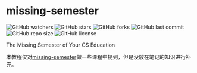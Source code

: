 # missing-semester

![GitHub watchers](https://img.shields.io/github/watchers/XdpCs/missing-semester?style=social)
![GitHub stars](https://img.shields.io/github/stars/XdpCs/missing-semester?style=social)
![GitHub forks](https://img.shields.io/github/forks/XdpCs/missing-semester?style=social)
![GitHub last commit](https://img.shields.io/github/last-commit/XdpCs/missing-semester?style=flat-square)
![GitHub repo size](https://img.shields.io/github/repo-size/XdpCs/missing-semester?style=flat-square)
![GitHub license](https://img.shields.io/github/license/XdpCs/missing-semester?style=flat-square)

The Missing Semester of Your CS Education

本教程仅对[missing-semester](https://github.com/missing-semester-cn/missing-semester-cn.github.io)做一些课程中提到，但是没放在笔记的知识进行补充。
